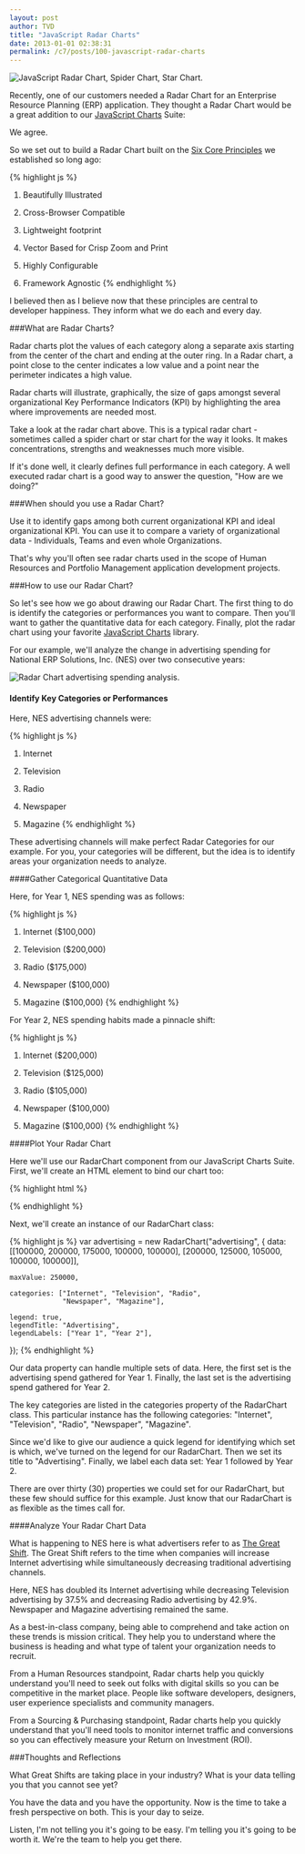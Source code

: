 ```yaml
---
layout: post
author: TVD
title: "JavaScript Radar Charts"
date: 2013-01-01 02:38:31
permalink: /c7/posts/100-javascript-radar-charts
---
```


<img src="https://techoctave.com/static/radarchart_product_analysis.png" alt="JavaScript Radar Chart, Spider Chart, Star Chart."/>

Recently, one of our customers needed a Radar Chart for an Enterprise Resource Planning (ERP) application. They thought a Radar Chart would be a great addition to our [JavaScript Charts][1] Suite:

We agree.

So we set out to build a Radar Chart built on the [Six Core Principles][2] we established so long ago:

{% highlight js %}
1. Beautifully Illustrated

2. Cross-Browser Compatible

3. Lightweight footprint

4. Vector Based for Crisp Zoom and Print

5. Highly Configurable

6. Framework Agnostic
{% endhighlight %}

I believed then as I believe now that these principles are central to developer happiness. They inform what we do each and every day.

###What are Radar Charts?

Radar charts plot the values of each category along a separate axis starting from the center of the chart and ending at the outer ring. In a Radar chart, a point close to the center indicates a low value and a point near the perimeter indicates a high value.

Radar charts will illustrate, graphically, the size of gaps amongst several organizational Key Performance Indicators (KPI) by highlighting the area where improvements are needed most.

Take a look at the radar chart above. This is a typical radar chart - sometimes called a spider chart or star chart for the way it looks. It makes concentrations, strengths and weaknesses much more visible.

If it's done well, it clearly defines full performance in each category. A well executed radar chart is a good way to answer the question, "How are we doing?"

###When should you use a Radar Chart?

Use it to identify gaps among both current organizational KPI and ideal organizational KPI. You can use it to compare a variety of organizational data - Individuals, Teams and even whole Organizations. 

That's why you'll often see radar charts used in the scope of Human Resources and Portfolio Management application development projects.

###How to use our Radar Chart?

So let's see how we go about drawing our Radar Chart. The first thing to do is identify the categories or performances you want to compare. Then you'll want to gather the quantitative data for each category. Finally, plot the radar chart using your favorite [JavaScript Charts][3] library.

For our example, we'll analyze the change in advertising spending for National ERP Solutions, Inc. (NES) over two consecutive years:

<img src="https://techoctave.com/static/radarchart_advertising_spending_analysis.png" alt="Radar Chart advertising spending analysis."/>

#### Identify Key Categories or Performances

Here, NES advertising channels were:

{% highlight js %}
1. Internet

2. Television

3. Radio

4. Newspaper

5. Magazine
{% endhighlight %}

These advertising channels will make perfect Radar Categories for our example. For you, your categories will be different, but the idea is to identify areas your organization needs to analyze.

####Gather Categorical Quantitative Data

Here, for Year 1, NES spending was as follows:

{% highlight js %}
1. Internet ($100,000)

2. Television ($200,000)

3. Radio ($175,000)

4. Newspaper ($100,000)

5. Magazine ($100,000)
{% endhighlight %}

For Year 2, NES spending habits made a pinnacle shift:

{% highlight js %}
1. Internet ($200,000)

2. Television ($125,000)

3. Radio ($105,000)

4. Newspaper ($100,000)

5. Magazine ($100,000)
{% endhighlight %}

####Plot Your Radar Chart

Here we'll use our RadarChart component from our JavaScript Charts Suite. First, we'll create an HTML element to bind our chart too:

{% highlight html %}
<div id="advertising"></div>
{% endhighlight %}

Next, we'll create an instance of our RadarChart class:

{% highlight js %}
var advertising = new RadarChart("advertising", {
	data: [[100000, 200000, 175000, 100000, 100000], 
           [200000, 125000, 105000, 100000, 100000]],
    
	maxValue: 250000,
		
	categories: ["Internet", "Television", "Radio", 
                 "Newspaper", "Magazine"],

	legend: true,
	legendTitle: "Advertising",
	legendLabels: ["Year 1", "Year 2"],
});
{% endhighlight %}

Our data property can handle multiple sets of data. Here, the first set is the advertising spend gathered for Year 1. Finally, the last set is the advertising spend gathered for Year 2.

The key categories are listed in the categories property of the RadarChart class. This particular instance has the following categories: "Internet", "Television", "Radio", "Newspaper", "Magazine".

Since we'd like to give our audience a quick legend for identifying which set is which, we've turned on the legend for our RadarChart. Then we set its title to "Advertising". Finally, we label each data set: Year 1 followed by Year 2.

There are over thirty (30) properties we could set for our RadarChart, but these few should suffice for this example. Just know that our RadarChart is as flexible as the times call for.

####Analyze Your Radar Chart Data

What is happening to NES here is what advertisers refer to as [The Great Shift][4]. The Great Shift refers to the time when companies will increase Internet advertising while simultaneously decreasing traditional advertising channels.

Here, NES has doubled its Internet advertising while decreasing Television advertising by 37.5% and decreasing Radio advertising by 42.9%. Newspaper and Magazine advertising remained the same.

As a best-in-class company, being able to comprehend and take action on these trends is mission critical. They help you to understand where the business is heading and what type of talent your organization needs to recruit.

From a Human Resources standpoint, Radar charts help you quickly understand you'll need to seek out folks with digital skills so you can be competitive in the market place. People like software developers, designers, user experience specialists and community managers.

From a Sourcing & Purchasing standpoint, Radar charts help you quickly understand that you'll need tools to monitor internet traffic and conversions so you can effectively measure your Return on Investment (ROI).

###Thoughts and Reflections

What Great Shifts are taking place in your industry? What is your data telling you that you cannot see yet?

You have the data and you have the opportunity. Now is the time to take a fresh perspective on both. This is your day to seize.

Listen, I'm not telling you it's going to be easy. I'm telling you it's going to be worth it. We're the team to help you get there.

    


  [1]: http://techoctave.com/charts/
  [2]: https://techoctave.com/posts/17-jquery-dashboard-gauges-using-raphael-xhtml-and-css
  [3]: http://techoctave.com/charts/
  [4]: http://www.forbes.com/sites/roberthof/2011/08/26/online-ad-spend-to-overtake-tv/
